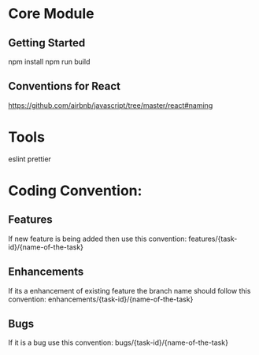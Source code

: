 # Core Module
## Getting Started
npm install
npm run build

## Conventions for React
https://github.com/airbnb/javascript/tree/master/react#naming

# Tools
eslint
prettier

# Coding Convention: 
## Features
If new feature is being added then use this convention:
features/{task-id}/{name-of-the-task}

## Enhancements
If its a enhancement of existing feature the branch name should follow this convention:
enhancements/{task-id}/{name-of-the-task}

## Bugs
If it is a bug use this convention:
bugs/{task-id}/{name-of-the-task}


